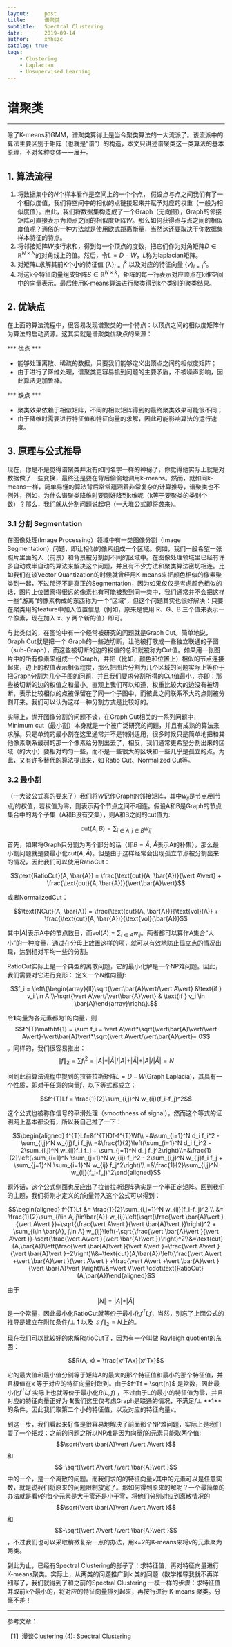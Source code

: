 ```yaml
---
layout:     post
title:      谱聚类
subtitle:   Spectral Clustering
date:       2019-09-14
author:     xhhszc
catalog: true
tags:
    - Clustering
    - Laplacian
    - Unsupervised Learning
---
```


# 谱聚类
------
除了K-means和GMM，谱聚类算得上是当今聚类算法的一大流派了。该流派中的算法主要区别于矩阵（也就是“谱”）的构造，本文只讲述谱聚类这一类算法的基本原理，不对各种变体一一展开。


##  1. 算法流程
1.  将数据集中的$N$个样本看作是空间上的一个个点， 假设点与点之间我们有了一个相似度值，我们将空间中的相似的点链接起来并赋予对应的权重（一般为相似度值）。由此，我们将数据集构造成了一个Graph（无向图），Graph的邻接矩阵可直接表示为顶点之间的相似度矩阵$W$。那么如何获得点与点之间的相似度值呢？通俗的一种方法就是使用欧式距离衡量，当然这还要取决于你数据集样本特征的特点。
2.  将邻接矩阵$W$按行求和，得到每一个顶点的度数，把它们作为对角矩阵$D \in \mathbb{R}^{N\times N}$的对角线上的值。然后，令$L=D-W$，$L$称为laplacian矩阵。
3.  对矩阵$L$求解其前K个**小**的特征值 $\{ \lambda \}_{i=1}^k$ 以及对应的特征向量 ${\{ v \}}_{i=1}^k$。
4.  将这k个特征向量组成矩阵$S\in \mathbb{R}^{N\times k}$，矩阵的每一行表示对应顶点在k维空间中的向量表示。最后使用K-means算法进行聚类得到k个类别的聚类结果。



##  2. 优缺点
在上面的算法流程中，很容易发现谱聚类的一个特点：以顶点之间的相似度矩阵作为算法的启动资源。这其实就是谱聚类优缺点的来源：

*** 优点 *** 
- 能够处理离散、稀疏的数据，只要我们能够定义出顶点之间的相似度矩阵；
- 由于进行了降维处理，谱聚类更容易抓到问题的主要矛盾，不被噪声影响，因此算法更加鲁棒。

*** 缺点 ***
- 聚类效果依赖于相似矩阵，不同的相似矩阵得到的最终聚类效果可能很不同；
- 由于降维时需要进行特征值和特征向量的求解，因此可能影响算法的运行速度。


##  3. 原理与公式推导
现在，你是不是觉得谱聚类并没有如同名字一样的神秘了，你觉得他实际上就是对数据做了一些变换，最终还是要在背后偷偷地调用k-means。然而，就如同k-means一样，简单易懂的算法背后常常蕴涵着非常复杂的计算推导，谱聚类也不例外，例如，为什么谱聚类降维时要刚好降到k维呢（k等于要聚类的类别个数）？那么，我们就从分割问题说起吧（一大堆公式即将袭来）。

###  3.1  分割 Segmentation
在图像处理(Image Processing）领域中有一类图像分割（Image Segmentation）问题，即让相似的像素组成一个区域。例如，我们一般希望一张照片里面的人（前景）和背景被分割到不同的区域中。在图像处理领域里已经有许多自动或半自动的算法来解决这个问题，并且有不少方法和聚类算法密切相连。比如我们在谈Vector Quantization的时候就曾经用K-means来把颜色相似的像素聚类到一起，不过那还不是真正的Segmentation，因为如果仅仅是考虑颜色相似的话，图片上位置离得很远的像素也有可能被聚到同一类中，我们通常并不会把这样一些“游离”的像素构成的东西称为一个“区域”，但这个问题其实也很好解决：只要在聚类用的feature中加入位置信息（例如，原来是使用 R、G、B 三个值来表示一个像素，现在加入 x、y 两个新的值）即可。

与此类似的，在图论中有一个经常被研究的问题就是Graph Cut。简单地说，Graph Cut就是把一个 Graph的一些边切断，让他被打散成一些独立联通的子图（sub-Graph），而这些被切断的边的权值的总和就被称为Cut值。如果用一张图片中的所有像素来组成一个Graph，并把（比如，颜色和位置上）相似的节点连接起来，边上的权值表示相似程度，那么把图片分割为几个区域的问题实际上等价于把Graph分割为几个子图的问题，并且我们要求分割所得的Cut值最小，亦即：那些被切断的边的权值之和最小。直观上我们可以知道，权重比较大的边没有被切断，表示比较相似的点被保留在了同一个子图中，而彼此之间联系不大的点则被分割开来。我们可以认为这样一种分割方式是比较好的。

实际上，抛开图像分割的问题不谈，在Graph Cut相关的一系列问题中，Minimum cut（最小割）本身就是一个被广泛研究的问题，并且有成熟的算法来求解。只是单纯的最小割在这里通常并不是特别适用，很多时候只是简单地把和其他像素联系最弱的那一个像素给分割出去了，相反，我们通常更希望分割出来的区域（的大小）要相对均匀一些，而不是一些很大的区块和一些几乎是孤立的点。为此，又有许多替代的算法提出来，如 Ratio Cut、Normalized Cut等。

###  3.2  最小割
（一大波公式真的要来了）我们将$W$记作Graph的邻接矩阵，其中$w_{ij}$是节点$i$到节点$j$的权值，若权值为零，则表示两个节点之间不相连。假设A和B是Graph的节点集合中的两个子集（A和B没有交集），则A和B之间的cut值为:

$$\text{cut}(A, B) = \sum_{i\in A, j\in B} w_{ij}$$

首先，如果将Graph只分割为两个部分的话（即$B=\bar{A}$, $\bar{A}$表示A的补集），那么最小割问题就是要最小化$\text{cut}(A, \bar{A})$。但是由于这样经常会出现孤立节点被分割出来的情况，因此我们可以使用RatioCut：

$$\text{RatioCut}(A, \bar{A}) = \frac{\text{cut}(A, \bar{A})}{\vert A\vert} + \frac{\text{cut}(A, \bar{A})}{\vert\bar{A}\vert}$$

或者NormalizedCut：

$$\text{NCut}(A, \bar{A}) = \frac{\text{cut}(A, \bar{A})}{\text{vol}(A)} + \frac{\text{cut}(A, \bar{A})}{\text{vol}(\bar{A})}$$

其中$\vert A\vert$表示A中的节点数目，而$\text{vol}(A)=\sum_{i\in A}w_{ij}$。两者都可以算作A集合“大小”的一种度量，通过在分母上放置这样的项，就可以有效地防止孤立点的情况出现，达到相对平均一些的分割。

RatioCut实际上是一个典型的离散问题，它的最小化解是一个NP难问题。因此，我们需要对它进行变形：
定义一个$N$维向量$f$:

$$f_i = \left\{\begin{array}{ll}\sqrt{\vert\bar{A}\vert/\vert A\vert} &\text{if } v_i \in A \\-\sqrt{\vert A\vert/\vert\bar{A}\vert} & \text{if } v_i \in \bar{A}\end{array}\right\}.$$

令$\mathbf{1}$向量为各元素都为1的向量，则$$f^{T}\mathbf{1} = \sum f_i = \vert A\vert*\sqrt{\vert\bar{A}\vert/\vert A\vert}-\vert\bar{A}\vert*\sqrt{\vert A\vert/\vert\bar{A}\vert}= 0$$。同样的，我们很容易推出：
$${\| f\|}_2 = \sum f_i^2 = \vert A\vert*\vert\bar{A}\vert/\vert A\vert + \vert\bar{A}\vert*\vert A\vert/\vert \bar{A}\vert = N$$

回到此前算法流程中提到的拉普拉斯矩阵$L=D-W$(Graph Laplacia)，其具有一个性质，即对于任意的向量$f$，以下等式都成立：

$$f^{T}Lf = \frac{1}{2}\sum_{i,j}^N w_{ij}(f_i-f_j)^2$$

这个公式也被称作信号的平滑处理（smoothness of signal），然而这个等式的证明网上基本都没有，所以我自己推了一下：

$$\begin{aligned} f^{T}Lf=&f^{T}Df-f^{T}Wf\\ =&\sum_{i=1}^N d_i f_i^2 - \sum_{i,j}^N w_{ij}f_i f_j\\ =&\frac{1}{2}\left(\sum_{i=1}^N d_i f_i^2 - 2\sum_{i,j}^N w_{ij}f_i f_j + \sum_{j=1}^N d_j f_j^2\right)\\=&\frac{1}{2}\left(\sum_{i=1}^N \sum_{j=1}^N w_{ij} f_i^2 - 2\sum_{i,j}^N w_{ij}f_i f_j + \sum_{j=1}^N \sum_{i=1}^N w_{ij} f_j^2\right)\\ =&\frac{1}{2}\sum_{i,j}^N w_{ij}(f_i-f_j)^2\end{aligned}$$

题外话，这个公式侧面也反应出了拉普拉斯矩阵确实是一个半正定矩阵。回到我们的主题，我们将刚才定义的$f$向量带入这个公式可以得到：

$$\begin{aligned} f^{T}Lf &= \frac{1}{2}\sum_{i,j=1}^N w_{ij}(f_i-f_j)^2 \\ &= \frac{1}{2}\sum_{i\in A, j\in\bar{A}} w_{ij}\left(\sqrt{\frac{\vert \bar{A}\vert }{\vert A\vert }}+\sqrt{\frac{\vert A\vert }{\vert \bar{A}\vert }}\right)^2 + \sum_{i\in \bar{A}, j\in A} w_{ij}\left(-\sqrt{\frac{\vert \bar{A}\vert }{\vert A\vert }}-\sqrt{\frac{\vert A\vert }{\vert \bar{A}\vert }}\right)^2\\&=\text{cut}(A,\bar{A})\left(\frac{\vert \bar{A}\vert }{\vert A\vert }+\frac{\vert A\vert }{\vert \bar{A}\vert }+2\right)\\&=\text{cut}(A,\bar{A})\left(\frac{\vert A\vert +\vert \bar{A}\vert }{\vert A\vert } +\frac{\vert A\vert +\vert \bar{A}\vert }{\vert \bar{A}\vert }\right)\\&=\vert V\vert \cdot\text{RatioCut}(A,\bar{A})\end{aligned}$$

由于$$\vert N\vert =\vert A\vert +\vert \bar{A}\vert $$是一个常量，因此最小化RatioCut就等价于最小化$f^TLf$，当然，别忘了上面公式的推导是建立在附加条件$f \bot$ **$1$** 以及 $\|f\|_2 = N$上的。

现在我们可以比较好的求解RatioCut了，因为有一个叫做 [Rayleigh quotient](https://en.wikipedia.org/wiki/Rayleigh_quotient)的东西：

$$R(A, x) = \frac{x^TAx}{x^Tx}$$

它的最大值和最小值分别等于矩阵A的最大的那个特征值和最小的那个特征值，并且极值在x 等于对应的特征向量时取到。由于$f^Tf = \sqrt{n}$ 是常数，因此最小化$f^TLf$ 实际上也就等价于最小化$R(L, f)$ ，不过由于L的最小的特征值为零，并且对应的特征向量正好为 **$1$**(我们这里仅考虑Graph是联通的情况，不满足$f \bot$ **$1$**的条件，因此我们取第二个小的特征值，以及对应的特征向量$v$。

到这一步，我们看起来好像是很容易地解决了前面那个NP难问题，实际上是我们耍了一个把戏：之前的问题之所以NP难是因为向量$f$的元素只能取两个值: $$\sqrt{\vert \bar{A}\vert /\vert A\vert }$$ 和 $$-\sqrt{\vert A\vert /\vert \bar{A}\vert }$$ 中的一个，是一个离散的问题。而我们求的的特征向量$v$其中的元素可以是任意实数，就是说我们将原来的问题限制放宽了。那如何得到原来的解呢？一个最简单的办法就是看$v$的每个元素是大于零还是小于零，将他们分别对应到离散情况的 $$\sqrt{\vert \bar{A}\vert /\vert A\vert }$$ 和 $$-\sqrt{\vert A\vert /\vert \bar{A}\vert }$$ ，不过我们也可以采取稍微复杂一点的办法，用k=2的K-means来将$v$的元素聚为两类。

到此为止，已经有Spectral Clustering的影子了：求特征值，再对特征向量进行K-means聚类。实际上，从两类的问题推广到k 类的问题（数学推导我就不再详细写了，我们就得到了和之前的Spectral Clustering 一模一样的步骤：求特征值并取前k个最小的，将对应的特征向量排列起来，再按行进行 K-means 聚类。分毫不差！


---------------------------------------

参考文章：

【1】[漫谈Clustering (4): Spectral Clustering](http://blog.pluskid.org/?p=287)
